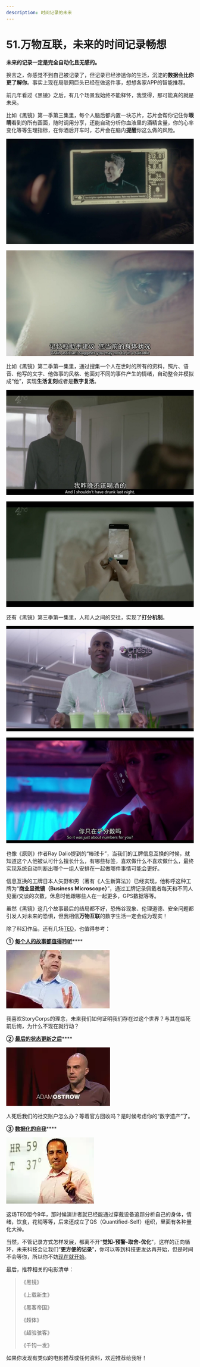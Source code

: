 ```yaml
---
description: 时间记录的未来
---
```


# 51.万物互联，未来的时间记录畅想

**未来的记录一定是完全自动化且无感的。**

换言之，你感觉不到自己被记录了，但记录已经渗透你的生活，沉淀的**数据会比你更了解你**。事实上现在局联网巨头已经在做这件事，想想各家APP的智能推荐。

前几年看过《黑镜》之后，有几个场景我始终不能释怀，我觉得，那可能真的就是未来。

比如《黑镜》第一季第三集里，每个人脑后都内置一块芯片，芯片会帮你记住你**眼睛**看到的所有画面，随时调用分享，还能自动分析你血液里的酒精含量，你的心率变化等等生理指标，在你酒后开车时，芯片会在脑内**提醒**你这么做的风险。

![](<../.gitbook/assets/1 (1).jpg>)

![《黑镜》第一季第三集，《你的全部历史》](<../.gitbook/assets/1 (2).jpg>)

比如《黑镜》第二季第一集里，通过搜集一个人在世时的所有的资料，照片、语音、他写的文字、他做事的风格、他面对不同的事件产生的情绪，自动整合并模拟成“他”，实现**生活复刻**或者是**数字复活**。

![](<../.gitbook/assets/1 (3).jpg>)

![《黑镜》第二季第一集，《马上回来》](<../.gitbook/assets/1 (4).jpg>)

还有《黑镜》第三季第一集里，人和人之间的交往，实现了**打分机制**。

![](<../.gitbook/assets/1 (5).jpg>)

![《黑镜》第三季第一集，《急转直下》](<../.gitbook/assets/1 (6).jpg>)

也像《原则》作者Ray Dalio提到的“棒球卡”，当我们的工牌信息互换的时候，就知道这个人他被认可什么擅长什么，有哪些标签，喜欢做什么不喜欢做什么，最终实现系统自动判断出哪个一组人安排在一起做哪件事情可能会更好。

信息互换的工牌日本人矢野和男（著有《人生新算法》）已经实现，他称呼这种工牌为“**商业显微镜（Business Microscope）**”，通过工牌记录佩戴者每天和不同人见面/交谈的次数，休息时他跟哪些人在一起更多，GPS数据等等。

虽然《黑镜》这几个故事最后的结局都不好，恐怖谷现象、伦理道德、安全问题都引发人对未来的恐惧，但我相信**万物互联**的数字生活一定会成为现实！

除了科幻作品，还有几场[TED](http://mp.weixin.qq.com/s?\_\_biz=MzI3MzU5MDA1OQ==\&mid=2247484029\&idx=1\&sn=46564fe260f85e48fe9884b37377eca0\&chksm=eb21b039dc56392f39c692cc567b161da3379249857c9b69fc1a1303c1f58dad4dfec318f55f\&scene=21#wechat\_redirect)，也值得参考：

**①** [**每个人的故事都值得聆听**](http://t.cn/RyNIOKF)****

![](../.gitbook/assets/QQ截图20190821230823.png)

我喜欢StoryCorps的理念，未来我们如何证明我们存在过这个世界？与其在临死前后悔，为什么不现在就行动？

**②** [**最后的状态更新之后**](http://t.cn/RAcT4O3)****

![](../.gitbook/assets/QQ截图20190821230831.png)

人死后我们的社交账户怎么办？等着官方回收吗？是时候考虑你的“数字遗产”了。

**③** [**数据化的自我**](https://dwz.cn/PPhMLNqm)****

![](../.gitbook/assets/QQ截图20190821230836.png)

这场TED距今9年，那时候演讲者就已经能通过穿戴设备追踪分析自己的身体，情绪，饮食，花销等等，后来还成立了QS（Quantified-Self）组织，里面有各种量化大神。

当然，不管记录方式怎样发展，都离不开“**觉知-预警-取舍-优化**”，这样的正向循环，未来科技会让我们“**更方便的记录**”，你可以等到科技更发达再开始，但是时间不会等你，所以你不妨[现在就开始](http://mp.weixin.qq.com/s?\_\_biz=MzI3MzU5MDA1OQ==\&mid=2247484873\&idx=1\&sn=b45dd7055fced2c82fbd73482814f94f\&chksm=eb21b78ddc563e9b9566f248e8ddc8b665ff5eee22aac28a41a9d6b32f4e78a8a9a2d982ac78\&scene=21#wechat\_redirect)。

最后，推荐相关的电影清单：

> 《黑镜》
>
> 《上载新生》
>
> 《黑客帝国》
>
> 《超体》
>
> 《超验骇客》
>
> 《千钧一发》

如果你发现有类似的电影推荐或任何资料，欢迎推荐给我呀！
